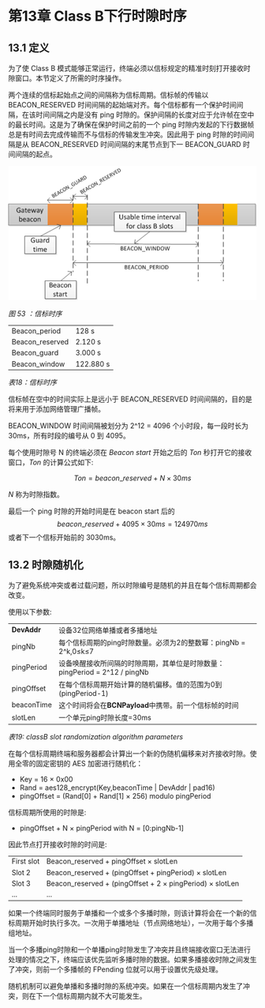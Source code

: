 # 第13章 Class B下行时隙时序

## 13.1 定义

为了使 Class B 模式能够正常运行，终端必须以信标规定的精准时刻打开接收时隙窗口。本节定义了所需的时序操作。

两个连续的信标起始点之间的间隔称为信标周期。信标帧的传输以 BEACON_RESERVED 时间间隔的起始端对齐。每个信标都有一个保护时间间隔，在该时间间隔之内是没有 ping 时隙的。保护间隔的长度对应于允许帧在空中的最长时间。这是为了确保在保护时间之前的一个 ping 时隙内发起的下行数据帧总是有时间去完成传输而不与信标的传输发生冲突。因此用于 ping 时隙的时间间隔是从 BEACON_RESERVED 时间间隔的末尾节点到下一 BEACON_GUARD 时间间隔的起点。

![](./media/Beacon_timing.png)

*图 53 ：信标时序*

<table>
   <tr>
      <td>Beacon_period</td>
      <td>128 s</td>
   </tr>
   <tr>
      <td>Beacon_reserved</td>
      <td>2.120 s</td>
   </tr>
   <tr>
      <td>Beacon_guard</td>
      <td>3.000 s</td>
   </tr>
   <tr>
      <td>Beacon_window</td>
      <td>122.880 s</td>
   </tr>
</table>

*表18：信标时序*


信标帧在空中的时间实际上是远小于 BEACON_RESERVED 时间间隔的，目的是将来用于添加网络管理广播帧。

BEACON_WINDOW 时间间隔被划分为 2^12 = 4096 个小时段，每一段时长为 30ms，所有时段的编号从 0 到 4095。

每个使用时隙号 N 的终端必须在 *Beacon start* 开始之后的 *Ton* 秒打开它的接收窗口，*Ton* 的计算公式如下:

$$Ton = beacon\_reserved + {N} \times {30ms}$$

*N* 称为时隙指数。

最后一个 ping 时隙的开始时间是在 beacon start 后的 $$ beacon\_reserved + 4095 \times 30 ms = 124970ms $$ 或者下一个信标开始前的 3030ms。


## 13.2 时隙随机化

为了避免系统冲突或者过载问题，所以时隙编号是随机的并且在每个信标周期都会改变。

使用以下参数:

<table>
   <tr>
      <td><b>DevAddr</b></td>
      <td>设备32位网络单播或者多播地址 </td>
   </tr>
   <tr>
      <td>pingNb</td>
      <td>每个信标周期的ping时隙数量。必须为2的整数幂：pingNb = 2^k,0≤k≤7 </td>
   </tr>
   <tr>
      <td>pingPeriod</td>
      <td>设备唤醒接收所间隔的时隙周期，其单位是时隙数量：pingPeriod = 2^12 / pingNb </td>
   </tr>
   <tr>
      <td>pingOffset</td>
      <td>在每个信标周期开始计算的随机偏移。值的范围为0到(pingPeriod-1) </td>
   </tr>
   <tr>
      <td>beaconTime</td>
      <td>这个时间将会在<b>BCNPayload</b>中携带。前一个信标帧的时间 </td>
   </tr>
   <tr>
      <td>slotLen</td>
      <td>一个单元ping时隙长度=30ms</td>
   </tr>
</table>

*表19: classB slot randomization algorithm parameters*

在每个信标周期终端和服务器都会计算出一个新的伪随机偏移来对齐接收时隙。使用全零的固定密钥的 AES 加密进行随机化：

- Key = 16 × 0x00
- Rand = aes128_encrypt(Key,beaconTime | DevAddr | pad16)
- pingOffset = (Rand[0] + Rand[1] × 256) modulo pingPeriod

信标周期所使用的时隙是:

- pingOffset + N × pingPeriod with N = [0:pingNb-1]

因此节点打开接收时隙的时间是:

<table>
   <tr>
      <td>First slot</td>
      <td>Beacon_reserved + pingOffset × slotLen</td>
   </tr>
   <tr>
      <td>Slot 2</td>
      <td>Beacon_reserved + (pingOffset + pingPeriod) × slotLen</td>
   </tr>
   <tr>
      <td>Slot 3</td>
      <td>Beacon_reserved + (pingOffset + 2 × pingPeriod) × slotLen</td>
   </tr>
   <tr>
      <td>...</td>
      <td>...</td>
   </tr>
</table>

如果一个终端同时服务于单播和一个或多个多播时隙，则该计算将会在一个新的信标周期开始时执行多次。一次用于单播地址（节点网络地址），一次用于每个多播组地址。

当一个多播ping时隙和一个单播ping时隙发生了冲突并且终端接收窗口无法进行处理的情况之下，终端应该优先监听多播时隙的数据。如果多播接收时隙之间发生了冲突，则前一个多播帧的 FPending 位就可以用于设置优先级处理。

随机机制可以避免单播和多播时隙的系统冲突。如果在一个信标周期内发生了冲突，则在下一个信标周期内就不大可能发生。

